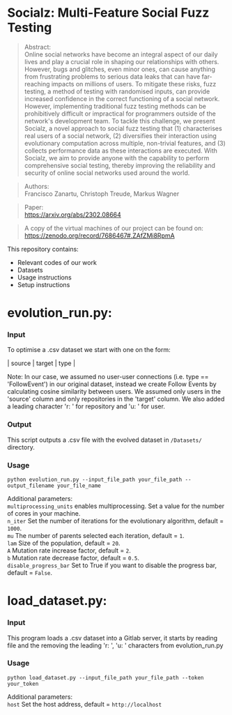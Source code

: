 # Socialz: Multi-Feature Social Fuzz Testing

> Abstract:   
Online social networks have become an integral aspect of our daily lives and play a crucial role in shaping our relationships with others. However, bugs and glitches, even minor ones, can cause anything from frustrating problems to serious data leaks that can have far-reaching impacts on millions of users. To mitigate these risks, fuzz testing, a method of testing with randomised inputs, can provide increased confidence in the correct functioning of a social network. However, implementing traditional fuzz testing methods can be prohibitively difficult or impractical for programmers outside of the network's development team. To tackle this challenge, we present Socialz, a novel approach to social fuzz testing that (1) characterises real users of a social network, (2) diversifies their interaction using evolutionary computation across multiple, non-trivial features, and (3) collects performance data as these interactions are executed. With Socialz, we aim to provide anyone with the capability to perform comprehensive social testing, thereby improving the reliability and security of online social networks used around the world. 

> Authors:   
Francisco Zanartu, Christoph Treude, Markus Wagner  

> Paper:   
https://arxiv.org/abs/2302.08664

> A copy of the virtual machines of our project can be found on: https://zenodo.org/record/7686467#.ZAfZMi8RpmA

This repository contains:
- Relevant codes of our work   
- Datasets
- Usage instructions
- Setup instructions

# evolution_run.py:

### Input 

To optimise a .csv dataset we start with one on the form:

| source | target | type |

Note: In our case, we assumed no user-user connections (i.e. type == 'FollowEvent') in our original dataset, instead we create Follow Events by calculating cosine similarity between users. We assumed only users in the 'source' column and only repositories in the 'target' column. We also added a leading character 'r: ' for repository and 'u: ' for user.

### Output

This script outputs a .csv file with the evolved dataset in `/Datasets/` directory.

### Usage

`python evolution_run.py --input_file_path your_file_path --output_filename your_file_name`

Additional parameters:   
`multiprocessing_units` enables multiprocessing.  Set a value for the number of cores in your machine.   
`n_iter` Set the number of iterations for the evolutionary algorithm, default = `1000`.  
`mu` The number of parents selected each iteration, default = `1`.   
`lam` Size of the population, default = `20`.   
`A`  Mutation rate increase factor, default = `2`.   
`b`  Mutation rate decrease factor, default = `0.5`.   
`disable_progress_bar` Set to True if you want to disable the progress bar, default = `False`.

# load_dataset.py:

### Input

This program loads a .csv dataset into a Gitlab server, it starts by reading file and the removing the leading 'r: ', 'u: ' characters from evolution_run.py

### Usage

`python load_dataset.py --input_file_path your_file_path --token your_token`

Additional parameters:   
`host` Set the host address, default = `http://localhost`
